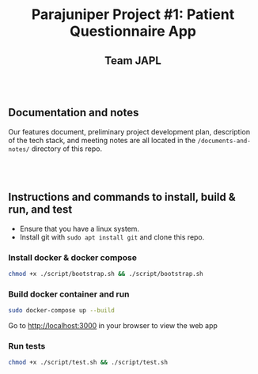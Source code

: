 <h1 align="center">Parajuniper Project #1: Patient Questionnaire App</h1>
<h2 align="center">Team JAPL</h2>

<br/><br/>

## Documentation and notes
Our features document, preliminary project development plan, description of the tech stack, and meeting notes are all located in the `/documents-and-notes/` directory of this repo. 

<br/><br/>

## Instructions and commands to install, build & run, and test

- Ensure that you have a linux system.
- Install git with `sudo apt install git` and clone this repo.

### Install docker & docker compose

```bash
chmod +x ./script/bootstrap.sh && ./script/bootstrap.sh
```

### Build docker container and run

```bash
sudo docker-compose up --build
```

Go to [http://localhost:3000](http://localhost:3000) in your browser to view the web app

### Run tests

```bash
chmod +x ./script/test.sh && ./script/test.sh
```
